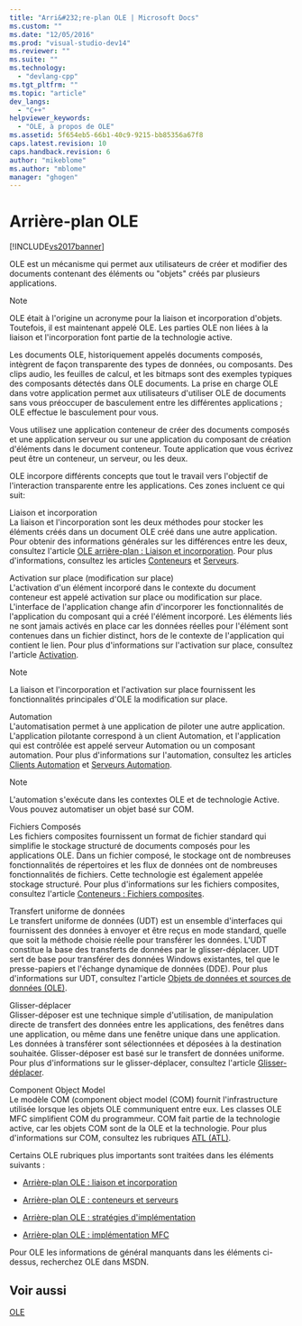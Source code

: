```yaml
---
title: "Arri&#232;re-plan OLE | Microsoft Docs"
ms.custom: ""
ms.date: "12/05/2016"
ms.prod: "visual-studio-dev14"
ms.reviewer: ""
ms.suite: ""
ms.technology: 
  - "devlang-cpp"
ms.tgt_pltfrm: ""
ms.topic: "article"
dev_langs: 
  - "C++"
helpviewer_keywords: 
  - "OLE, à propos de OLE"
ms.assetid: 5f654eb5-66b1-40c9-9215-bb85356a67f8
caps.latest.revision: 10
caps.handback.revision: 6
author: "mikeblome"
ms.author: "mblome"
manager: "ghogen"
---
```

# Arri&#232;re-plan OLE
[!INCLUDE[vs2017banner](../assembler/inline/includes/vs2017banner.md)]

OLE est un mécanisme qui permet aux utilisateurs de créer et modifier des documents contenant des éléments ou "objets" créés par plusieurs applications.  
  
> [!NOTE]
>  OLE était à l'origine un acronyme pour la liaison et incorporation d'objets.  Toutefois, il est maintenant appelé OLE.  Les parties OLE non liées à la liaison et l'incorporation font partie de la technologie active.  
  
 Les documents OLE, historiquement appelés documents composés, intègrent de façon transparente des types de données, ou composants.  Des clips audio, les feuilles de calcul, et les bitmaps sont des exemples typiques des composants détectés dans OLE documents.  La prise en charge OLE dans votre application permet aux utilisateurs d'utiliser OLE de documents sans vous préoccuper de basculement entre les différentes applications ; OLE effectue le basculement pour vous.  
  
 Vous utilisez une application conteneur de créer des documents composés et une application serveur ou sur une application du composant de création d'éléments dans le document conteneur.  Toute application que vous écrivez peut être un conteneur, un serveur, ou les deux.  
  
 OLE incorpore différents concepts que tout le travail vers l'objectif de l'interaction transparente entre les applications.  Ces zones incluent ce qui suit:  
  
 Liaison et incorporation  
 La liaison et l'incorporation sont les deux méthodes pour stocker les éléments créés dans un document OLE créé dans une autre application.  Pour obtenir des informations générales sur les différences entre les deux, consultez l'article [OLE arrière\-plan : Liaison et incorporation](../mfc/ole-background-linking-and-embedding.md).  Pour plus d'informations, consultez les articles [Conteneurs](../mfc/containers.md) et [Serveurs](../mfc/servers.md).  
  
 Activation sur place \(modification sur place\)  
 L'activation d'un élément incorporé dans le contexte du document conteneur est appelé activation sur place ou modification sur place.  L'interface de l'application change afin d'incorporer les fonctionnalités de l'application du composant qui a créé l'élément incorporé.  Les éléments liés ne sont jamais activés en place car les données réelles pour l'élément sont contenues dans un fichier distinct, hors de le contexte de l'application qui contient le lien.  Pour plus d'informations sur l'activation sur place, consultez l'article [Activation](../mfc/activation-cpp.md).  
  
> [!NOTE]
>  La liaison et l'incorporation et l'activation sur place fournissent les fonctionnalités principales d'OLE la modification sur place.  
  
 Automation  
 L'automatisation permet à une application de piloter une autre application.  L'application pilotante correspond à un client Automation, et l'application qui est contrôlée est appelé serveur Automation ou un composant automation.  Pour plus d'informations sur l'automation, consultez les articles [Clients Automation](../mfc/automation-clients.md) et [Serveurs Automation](../mfc/automation-servers.md).  
  
> [!NOTE]
>  L'automation s'exécute dans les contextes OLE et de technologie Active.  Vous pouvez automatiser un objet basé sur COM.  
  
 Fichiers Composés  
 Les fichiers composites fournissent un format de fichier standard qui simplifie le stockage structuré de documents composés pour les applications OLE.  Dans un fichier composé, le stockage ont de nombreuses fonctionnalités de répertoires et les flux de données ont de nombreuses fonctionnalités de fichiers.  Cette technologie est également appelée stockage structuré.  Pour plus d'informations sur les fichiers composites, consultez l'article [Conteneurs : Fichiers composites](../mfc/containers-compound-files.md).  
  
 Transfert uniforme de données  
 Le transfert uniforme de données \(UDT\) est un ensemble d'interfaces qui fournissent des données à envoyer et être reçus en mode standard, quelle que soit la méthode choisie réelle pour transférer les données.  L'UDT constitue la base des transferts de données par le glisser\-déplacer.  UDT sert de base pour transférer des données Windows existantes, tel que le presse\-papiers et l'échange dynamique de données \(DDE\).  Pour plus d'informations sur UDT, consultez l'article [Objets de données et sources de données \(OLE\)](../mfc/data-objects-and-data-sources-ole.md).  
  
 Glisser\-déplacer  
 Glisser\-déposer est une technique simple d'utilisation, de manipulation directe de transfert des données entre les applications, des fenêtres dans une application, ou même dans une fenêtre unique dans une application.  Les données à transférer sont sélectionnées et déposées à la destination souhaitée.  Glisser\-déposer est basé sur le transfert de données uniforme.  Pour plus d'informations sur le glisser\-déplacer, consultez l'article [Glisser\-déplacer](../mfc/drag-and-drop-ole.md).  
  
 Component Object Model  
 Le modèle COM \(component object model \(COM\) fournit l'infrastructure utilisée lorsque les objets OLE communiquent entre eux.  Les classes OLE MFC simplifient COM du programmeur.  COM fait partie de la technologie active, car les objets COM sont de la OLE et la technologie.  Pour plus d'informations sur COM, consultez les rubriques [ATL \(ATL\)](../atl/active-template-library-atl-concepts.md).  
  
 Certains OLE rubriques plus importants sont traitées dans les éléments suivants :  
  
-   [Arrière\-plan OLE : liaison et incorporation](../mfc/ole-background-linking-and-embedding.md)  
  
-   [Arrière\-plan OLE : conteneurs et serveurs](../mfc/ole-background-containers-and-servers.md)  
  
-   [Arrière\-plan OLE : stratégies d'implémentation](../mfc/ole-background-implementation-strategies.md)  
  
-   [Arrière\-plan OLE : implémentation MFC](../mfc/ole-background-mfc-implementation.md)  
  
 Pour OLE les informations de général manquants dans les éléments ci\-dessus, recherchez OLE dans MSDN.  
  
## Voir aussi  
 [OLE](../mfc/ole-in-mfc.md)